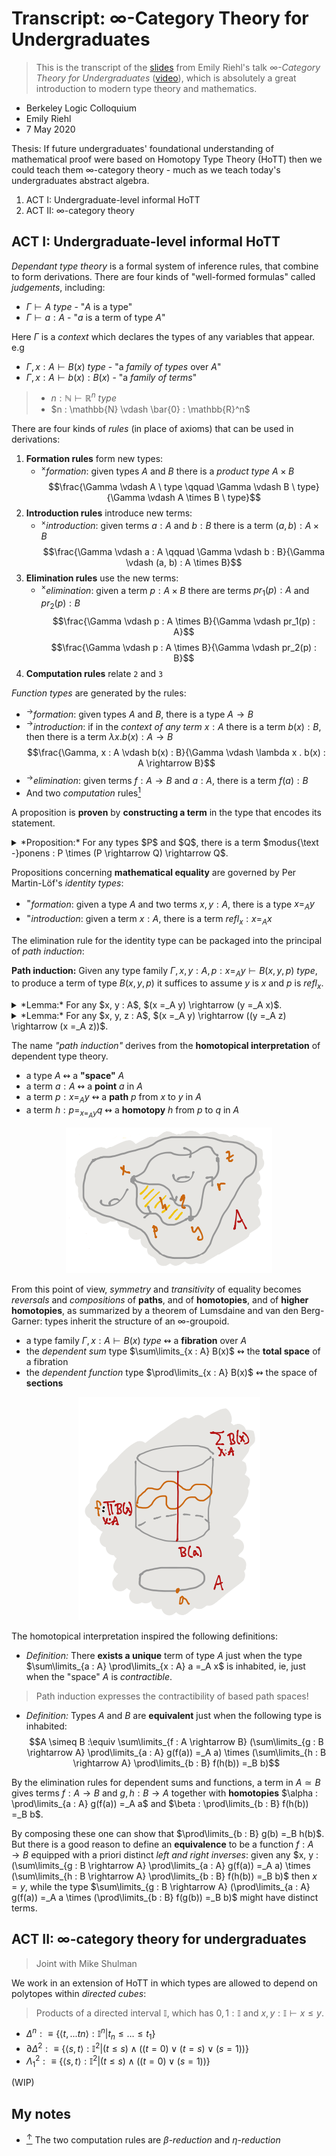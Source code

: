 # Transcript: $\infty$-Category Theory for Undergraduates

> This is the transcript of the [slides] from Emily Riehl's talk
> *$\infty$-Category Theory for Undergraduates* ([video]), which is absolutely a
> great introduction to modern type theory and mathematics.

[slides]: http://www.math.jhu.edu/~eriehl/berkeley-logic.pdf
[video]: http://www.math.jhu.edu/~eriehl/berkeley-logic.mp4


* Berkeley Logic Colloquium
* Emily Riehl
* 7 May 2020

Thesis: If future undergraduates' foundational understanding of mathematical
proof were based on Homotopy Type Theory (HoTT) then we could teach them
$\infty$-category theory - much as we teach today's undergraduates abstract
algebra.

1. ACT I: Undergraduate-level informal HoTT
1. ACT II: $\infty$-category theory

## ACT I: Undergraduate-level informal HoTT

*Dependant type theory* is a formal system of inference rules, that combine to
form derivations.  There are four kinds of "well-formed formulas" called
*judgements*, including:

* $\Gamma \vdash A \  type$ - "$A$ is a type"
* $\Gamma \vdash a : A$ - "$a$ is a term of type $A$"

Here $\Gamma$ is a *context* which declares the types of any variables that
appear. e.g

* $\Gamma, x : A \vdash B(x) \  type$ - "a *family of types* over $A$"
* $\Gamma, x : A \vdash b(x) : B(x)$ - "a *family of terms*"

> * $n : \mathbb{N} \vdash \mathbb{R}^n \  type$
> * $n : \mathbb{N} \vdash \bar{0} : \mathbb{R}^n$

There are four kinds of *rules* (in place of axioms) that can be used in
derivations:

1. **Formation rules** form new types:
    * $^\times$*formation*: given types $A$ and $B$ there is a *product type*
    $A \times B$
    $$\frac{\Gamma \vdash A \  type \qquad \Gamma \vdash B \  type}{\Gamma \vdash A \times B \  type}$$
1. **Introduction rules** introduce new terms:
    * $^\times$*introduction*: given terms $a : A$ and $b : B$ there is a term
    $(a, b) : A \times B$
    $$\frac{\Gamma \vdash a : A \qquad \Gamma \vdash b : B}{\Gamma \vdash (a, b) : A \times B}$$
1. **Elimination rules** use the new terms:
    * $^\times$*elimination*: given a term $p : A \times B$ there are terms
    $pr_1(p) : A$ and $pr_2(p) : B$
    $$\frac{\Gamma \vdash p : A \times B}{\Gamma \vdash pr_1(p) : A}$$
    $$\frac{\Gamma \vdash p : A \times B}{\Gamma \vdash pr_2(p) : B}$$
1. **Computation rules** relate `2` and `3`

*Function types* are generated by the rules:

* $^\rightarrow$*formation*: given types $A$ and $B$, there is a type
$A \rightarrow B$
* $^\rightarrow$*introduction*: if in the *context of any term* $x : A$
there is a term $b(x) : B$, then there is a term
$\lambda x . b(x) : A \rightarrow B$
$$\frac{\Gamma, x : A \vdash b(x) : B}{\Gamma \vdash \lambda x . b(x) : A \rightarrow B}$$
* $^\rightarrow$*elimination*: given terms $f : A \rightarrow B$ and
$a : A$, there is a term $f(a) : B$
* And two *computation* rules[<sup>1</sup>](#footnote-1)
<a id="footnote-ref-1"></a>

A proposition is **proven** by **constructing a term** in the type that encodes
its statement.

<details>
<summary>
*Proposition:* For any types $P$ and $Q$, there is a term
$modus{\text -}ponens : P \times (P \rightarrow Q) \rightarrow Q$.
</summary>
<p>
*Proof:* By $^\rightarrow$*introduction* we must explain how to use a term
$x : P \times (P \rightarrow Q)$ to prove a term of type $Q$.  By
$^\times$*elimination* from $x$ we get terms $pr_1(x) : P$ and
$pr_2(x) : P \rightarrow Q$.  By $^\rightarrow$*elimination* then
$(pr_2(x))(pr_1(x)) : Q$. Ie,
$modus{\text -}ponens :\equiv \lambda x . (pr_2(x))(pr_1(x))$. $\square$
</p>
</details>

Propositions concerning **mathematical equality** are governed by
Per Martin-Löf's *identity types*:

* $^=$*formation*: given a type $A$ and two terms $x, y : A$, there is a type
$x =_A y$
* $^=$*introduction*: given a term $x : A$, there is a term $refl_x : x =_A x$

The elimination rule for the identity type can be packaged into the principal of
*path induction*:

**Path induction:** Given any type family
$\Gamma, x, y : A, p : x =_A y \vdash B(x, y, p) \  type$, to produce a term of
type $B(x, y, p)$ it suffices to assume $y$ is $x$ and $p$ is $refl_x$.

<details>
<summary>
*Lemma:* For any $x, y : A$, $(x =_A y) \rightarrow (y =_A x)$.
</summary>
<p>
*Proof:* By $^\rightarrow$*introduction*, we may assume $p : x =_A y$, and
must produce a term of type $y =_A x$.  By *path induction*, to inhabit the type
family $B(x, y, p) :\equiv y =_A x$, it suffices to assume $y$ is $x$ and $p$ is
$refl_x$, in which case by $^=$*introduction* we have $relf_x : x =_A x$.
$\square$
</p>
</details>

<details>
<summary>
*Lemma:* For any $x, y, z : A$,
$(x =_A y) \rightarrow ((y =_A z) \rightarrow (x =_A z))$.
</summary>
<p>
*Proof:* By $^\rightarrow$*introduction*, we may assume $p : x =_A y$ and
$q : y =_A z$ and seek to inhabit $x =_A z$.  By *path induction* on $p$ and
then on $q$, we may assume $y$ and $z$ are $x$ and $p$ and $q$ are $refl_x$ in
which case by $^=$*introduction* we have $refl_x : x =_A x$. $\square$
</p>
</details>

The name *"path induction"* derives from the **homotopical interpretation** of
dependent type theory.

* a type $A$ $\leftrightsquigarrow$ a **"space"** $A$
* a term $a : A$ $\leftrightsquigarrow$ a **point** $a$ in $A$
* a term $p : x =_A y$ $\leftrightsquigarrow$ a **path** $p$ from $x$ to $y$ in
$A$
* a term $h : p =_{x =_A y} q$ $\leftrightsquigarrow$ a **homotopy** $h$ from
$p$ to $q$ in $A$

<p align="center">
<img alt="homotopy" src="homotopy.png">
</p>

From this point of view, *symmetry* and *transitivity* of equality becomes
*reversals* and *compositions* of **paths**, and of **homotopies**, and of
**higher homotopies**, as summarized by a theorem of Lumsdaine and van den
Berg-Garner: types inherit the structure of an $\infty$-groupoid.

* a type family $\Gamma, x : A \vdash B(x) \  type$ $\leftrightsquigarrow$ a
**fibration** over $A$
* the *dependent sum* type $\sum\limits_{x : A} B(x)$ $\leftrightsquigarrow$ the
**total space** of a fibration
* the *dependent function* type $\prod\limits_{x : A} B(x)$
$\leftrightsquigarrow$ the space of **sections**

<p align="center">
<img alt="fibration" src="fibration.png">
</p>

The homotopical interpretation inspired the following definitions:

* *Definition:* There **exists a unique** term of type $A$ just when the type
$\sum\limits_{a : A} \prod\limits_{x : A} a =_A x$ is inhabited, ie, just when
the "space" $A$ is *contractible*.

> Path induction expresses the contractibility of based path spaces!

* *Definition:* Types $A$ and $B$ are **equivalent** just when the following
type is inhabited:
$$A \simeq B :\equiv \sum\limits_{f : A \rightarrow B} (\sum\limits_{g : B \rightarrow A} \prod\limits_{a : A} g(f(a)) =_A a) \times (\sum\limits_{h : B \rightarrow A} \prod\limits_{b : B} f(h(b)) =_B b)$$

By the elimination rules for dependent sums and functions, a term in
$A \simeq B$ gives terms $f : A \rightarrow B$ and $g, h : B \rightarrow A$
together with **homotopies** $\alpha : \prod\limits_{a : A} g(f(a)) =_A a$ and
$\beta : \prod\limits_{b : B} f(h(b)) =_B b$.

By composing these one can show that $\prod\limits_{b : B} g(b) =_B h(b)$.  But
there is a good reason to define an **equivalence** to be a function
$f : A \rightarrow B$ equipped with a priori distinct *left and right inverses*:
given any
$x, y : (\sum\limits_{g : B \rightarrow A} \prod\limits_{a : A} g(f(a)) =_A a) \times (\sum\limits_{h : B \rightarrow A} \prod\limits_{b : B} f(h(b)) =_B b)$
then $x = y$, while the type
$\sum\limits_{g : B \rightarrow A} (\prod\limits_{a : A} g(f(a)) =_A a \times (\prod\limits_{b : B} f(g(b)) =_B b)$ might have distinct terms.

## ACT II: $\infty$-category theory for undergraduates

> Joint with Mike Shulman

We work in an extension of HoTT in which types are allowed to depend on
polytopes within *directed cubes*:

> Products of a directed interval $\mathbb{I}$, which has $0, 1 : \mathbb{I}$
> and $x, y : \mathbb{I} \vdash x \leq y$.

* $\Delta^n :\equiv \{ \langle t, ... tn \rangle : \mathbb{I}^n | t_n \leq \ldots \leq t_1 \}$
* $\partial \Delta^2 :\equiv \{ \langle s, t \rangle : \mathbb{I}^2 | (t \leq s) \land ((t = 0) \lor (t = s) \lor (s = 1)) \}$
* $\Lambda^2_1 :\equiv \{ \langle s, t \rangle : \mathbb{I}^2 | (t \leq s) \land ((t = 0) \lor (s = 1)) \}$

(WIP)

## My notes

* <a id="footnote-1"></a> [<sup>↑</sup>](#footnote-ref-1) The two computation rules are $\beta$*-reduction* and
$\eta$*-reduction*
